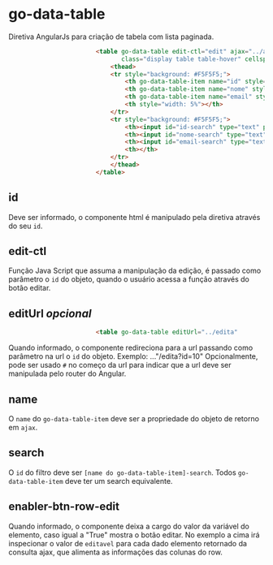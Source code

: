 # go-data-table

Diretiva AngularJs para criação de tabela com lista paginada.

```html
                        <table go-data-table edit-ctl="edit" ajax="../api/aluno/paginar" id="dataTables-alunos" enabler-btn-row-edit="editavel"
                               class="display table table-hover" cellspacing="0" width="100%">
                            <thead>
                            <tr style="background: #F5F5F5;">
                                <th go-data-table-item name="id" style="width: 5%">Id</th>
                                <th go-data-table-item name="nome" style="width: 40%">Nome</th>
                                <th go-data-table-item name="email" style="width: 15%">Email</th>
                                <th style="width: 5%"></th>
                            </tr>
                            <tr style="background: #F5F5F5;">
                                <th><input id="id-search" type="text" placeholder="Id"/></th>
                                <th><input id="nome-search" type="text" placeholder="Filtrar por Nome"/></th>
                                <th><input id="email-search" type="text" placeholder="Filtrar por Email"/></th>
                                <th></th>
                            </tr>
                            </thead>
                        </table>
```
## id

Deve ser informado, o componente html é manipulado pela diretiva através do seu `id`.

## edit-ctl

Função Java Script que assuma a manipulação da edição, é passado como parâmetro o `id` do objeto, quando o usuário acessa a função através do botão editar.

## editUrl _opcional_

```html
                        <table go-data-table editUrl="../edita"
```                        
Quando informado, o componente redireciona para a url passando como parâmetro na url o `id` do objeto. 
Exemplo: ..."/edita?id=10"
Opcionalmente, pode ser usado `#` no começo da url para indicar que a url deve ser manipulada pelo router do Angular.


## name

O `name` do `go-data-table-item` deve ser a propriedade do objeto de retorno em `ajax`.

## search

O `id` do filtro deve ser `[name do go-data-table-item]-search`. Todos `go-data-table-item` deve ter um search equivalente.

## enabler-btn-row-edit

Quando informado, o componente deixa a cargo do valor da variável do elemento, caso igual a "True" mostra o botão editar. 
No exemplo a cima irá inspecionar o valor de `editavel` para cada dado elemento retornado da consulta ajax, que alimenta as informações das colunas do row.